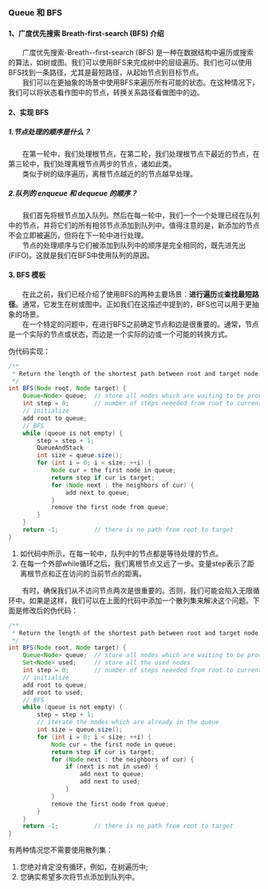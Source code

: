 ### Queue 和 BFS
#### 1、广度优先搜索 Breath-first-search (BFS) 介绍
&emsp;&emsp;广度优先搜索-Breath--first-search (BFS) 是一种在数据结构中遍历或搜索的算法，如树或图。我们可以使用BFS来完成树中的层级遍历。我们也可以使用BFS找到一条路径，尤其是最短路径，从起始节点到目标节点。<br>
&emsp;&emsp;我们可以在更抽象的场景中使用BFS来遍历所有可能的状态。在这种情况下，我们可以将状态看作图中的节点，转换关系路径看做图中的边。
#### 2、实现 BFS
##### 1.节点处理的顺序是什么？
&emsp;&emsp;在第一轮中，我们处理根节点，在第二轮，我们处理根节点下最近的节点，在第三轮中，我们处理离根节点两步的节点，诸如此类。<br>
&emsp;&emsp;类似于树的级序遍历，离根节点越近的的节点越早处理。
##### 2.队列的 enqueue 和 dequeue 的顺序？
&emsp;&emsp;我们首先将根节点加入队列。然后在每一轮中，我们一个一个处理已经在队列中的节点，并将它们的所有相邻节点添加到队列中。值得注意的是，新添加的节点不会立即被遍历，但将在下一轮中进行处理。<br>
&emsp;&emsp;节点的处理顺序与它们被添加到队列中的顺序是完全相同的，既先进先出(FIFO)。这就是我们在BFS中使用队列的原因。
#### 3. BFS 模板
&emsp;&emsp;在此之前，我们已经介绍了使用BFS的两种主要场景：**进行遍历**或**查找最短路径**。通常，它发生在树或图中。正如我们在这描述中提到的，BFS也可以用于更抽象的场景。<br>
&emsp;&emsp;在一个特定的问题中，在进行BFS之前确定节点和边是很重要的。通常，节点是一个实际的节点或状态，而边是一个实际的边或一个可能的转换方式。

伪代码实现：
```java
/**
 * Return the length of the shortest path between root and target node.
 */
int BFS(Node root, Node target) {
    Queue<Node> queue;  // store all nodes which are waiting to be processed
    int step = 0;       // number of steps neeeded from root to current node
    // initialize
    add root to queue;
    // BFS
    while (queue is not empty) {
        step = step + 1;
        QueueAndStack
        int size = queue.size();
        for (int i = 0; i < size; ++i) {
            Node cur = the first node in queue;
            return step if cur is target;
            for (Node next : the neighbors of cur) {
                add next to queue;
            }
            remove the first node from queue;
        }
    }
    return -1;          // there is no path from root to target
}
```
1. 如代码中所示，在每一轮中，队列中的节点都是等待处理的节点。
2. 在每一个外部while循环之后，我们离根节点又远了一步。变量step表示了距离根节点和正在访问的当前节点的距离。

&emsp;&emsp;有时，确保我们从不访问节点两次是很重要的。否则，我们可能会陷入无限循环中。如果是这样，我们可以在上面的代码中添加一个散列集来解决这个问题。下面是修改后的伪代码：
```java
/**
 * Return the length of the shortest path between root and target node.
 */
int BFS(Node root, Node target) {
    Queue<Node> queue;  // store all nodes which are waiting to be processed
    Set<Node> used;     // store all the used nodes
    int step = 0;       // number of steps neeeded from root to current node
    // initialize
    add root to queue;
    add root to used;
    // BFS
    while (queue is not empty) {
        step = step + 1;
        // iterate the nodes which are already in the queue
        int size = queue.size();
        for (int i = 0; i < size; ++i) {
            Node cur = the first node in queue;
            return step if cur is target;
            for (Node next : the neighbors of cur) {
                if (next is not in used) {
                    add next to queue;
                    add next to used;
                }
            }
            remove the first node from queue;
        }
    }
    return -1;          // there is no path from root to target
}
```
有两种情况您不需要使用散列集：
1. 您绝对肯定没有循环，例如，在树遍历中;
2. 您确实希望多次将节点添加到队列中。



